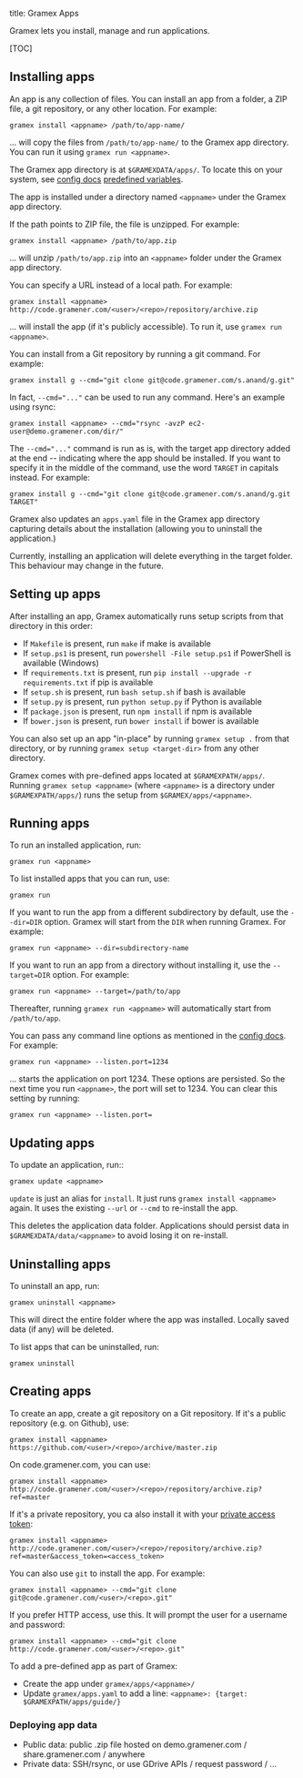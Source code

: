 title: Gramex Apps

Gramex lets you install, manage and run applications.

[TOC]

## Installing apps

An app is any collection of files. You can install an app from a folder, a ZIP file, a git repository, or any other location. For example:

```shell
gramex install <appname> /path/to/app-name/
```

... will copy the files from `/path/to/app-name/` to the Gramex app directory. You can run it using `gramex run <appname>`.

The Gramex app directory is at `$GRAMEXDATA/apps/`. To locate this on your system, see [config docs](../config/) [predefined variables](../config#predefined-variables).

The app is installed under a directory named `<appname>` under the Gramex app directory.

If the path points to ZIP file, the file is unzipped. For example:

```shell
gramex install <appname> /path/to/app.zip
```

... will unzip `/path/to/app.zip` into an `<appname>` folder under the Gramex app directory.

You can specify a URL instead of a local path. For example:

```shell
gramex install <appname> http://code.gramener.com/<user>/<repo>/repository/archive.zip
```

... will install the app (if it's publicly accessible). To run it, use `gramex run <appname>`.

You can install from a Git repository by running a git command. For example:

```shell
gramex install g --cmd="git clone git@code.gramener.com/s.anand/g.git"
```

In fact, `--cmd="..."` can be used to run any command. Here's an example using rsync:

```shell
gramex install <appname> --cmd="rsync -avzP ec2-user@demo.gramener.com/dir/"
```

The `--cmd="..."` command is run as is, with the target app directory added at the end -- indicating where the app should be installed. If you want to specify it in the middle of the command, use the word `TARGET` in capitals instead. For example:

```shell
gramex install g --cmd="git clone git@code.gramener.com/s.anand/g.git TARGET"
```

Gramex also updates an `apps.yaml` file in the Gramex app directory capturing details about the installation (allowing you to uninstall the application.)

Currently, installing an application will delete everything in the target folder. This behaviour may change in the future.

## Setting up apps

After installing an app, Gramex automatically runs setup scripts from that directory in this order:

- If `Makefile` is present, run `make` if make is available
- If `setup.ps1` is present, run `powershell -File setup.ps1` if PowerShell is available (Windows)
- If `requirements.txt` is present, run `pip install --upgrade -r requirements.txt` if pip is available
- If `setup.sh` is present, run `bash setup.sh` if bash is available
- If `setup.py` is present, run `python setup.py` if Python is available
- If `package.json` is present, run `npm install` if npm is available
- If `bower.json` is present, run `bower install` if bower is available

You can also set up an app "in-place" by running `gramex setup .` from that
directory, or by running `gramex setup <target-dir>` from any other directory.

Gramex comes with pre-defined apps located at `$GRAMEXPATH/apps/`. Running
`gramex setup <appname>` (where `<appname>` is a directory under
`$GRAMEXPATH/apps/`) runs the setup from `$GRAMEX/apps/<appname>`.

## Running apps

To run an installed application, run:

```shell
gramex run <appname>
```

To list installed apps that you can run, use:

```shell
gramex run
```

If you want to run the app from a different subdirectory by default, use the `--dir=DIR` option. Gramex will start from the `DIR` when running Gramex. For example:

```shell
gramex run <appname> --dir=subdirectory-name
```

If you want to run an app from a directory without installing it, use the `--target=DIR` option. For example:

```shell
gramex run <appname> --target=/path/to/app
```

Thereafter, running `gramex run <appname>` will automatically start from `/path/to/app`.

You can pass any command line options as mentioned in the [config docs](../config/#command-line). For example:

```shell
gramex run <appname> --listen.port=1234
```

... starts the application on port 1234. These options are persisted. So the next time you run `<appname>`, the port will set to 1234. You can clear this setting by running:

```shell
gramex run <appname> --listen.port=
```


## Updating apps

To update an application, run::

```shell
gramex update <appname>
```

`update` is just an alias for `install`. It just runs `gramex install <appname>`
again. It uses the existing `--url` or `--cmd` to re-install the app.

This deletes the application data folder. Applications should persist data in
`$GRAMEXDATA/data/<appname>` to avoid losing it on re-install.

## Uninstalling apps

To uninstall an app, run:

```shell
gramex uninstall <appname>
```

This will direct the entire folder where the app was installed. Locally saved data (if any) will be deleted.

To list apps that can be uninstalled, run:

```shell
gramex uninstall
```

## Creating apps

To create an app, create a git repository on a Git repository. If it's a public repository (e.g. on Github), use:

```shell
gramex install <appname> https://github.com/<user>/<repo>/archive/master.zip
```

On code.gramener.com, you can use:

```shell
gramex install <appname> http://code.gramener.com/<user>/<repo>/repository/archive.zip?ref=master
```

If it's a private repository, you ca also install it with your [private access token](http://code.gramener.com/profile/account):

```shell
gramex install <appname> http://code.gramener.com/<user>/<repo>/repository/archive.zip?ref=master&access_token=<access_token>
```

You can also use `git` to install the app. For example:

```shell
gramex install <appname> --cmd="git clone git@code.gramener.com/<user>/<repo>.git"
```

If you prefer HTTP access, use this. It will prompt the user for a username and password:

```shell
gramex install <appname> --cmd="git clone http://code.gramener.com/<user>/<repo>.git"
```

To add a pre-defined app as part of Gramex:

- Create the app under `gramex/apps/<appname>/`
- Update `gramex/apps.yaml` to add a line: `<appname>: {target: $GRAMEXPATH/apps/guide/}`

### Deploying app data

- Public data: public .zip file hosted on demo.gramener.com / share.gramener.com / anywhere
- Private data: SSH/rsync, or use GDrive APIs / request password / ...
